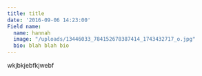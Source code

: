 ```yaml
---
title: title
date: '2016-09-06 14:23:00'
Field name:
  name: hannah
  image: "/uploads/13446033_784152678387414_1743432717_o.jpg"
  bio: blah blah bio
---
```


wkjbkjebfkjwebf